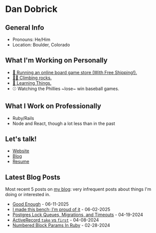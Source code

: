 # Dan Dobrick

## General Info
- Pronouns: He/Him
- Location: Boulder, Colorado

## What I'm Working on Personally
- [🎲 Running an online board game store (With Free Shipping!).](https://www.unexplored-games.com)
- [🧗‍♂️ Climbing rocks.](https://www.mountainproject.com/user/201108776/dan-d)
- [🧠 Learning Things.](https://dandobrick.com/blog)
- ⚾️ Watching the Phillies ~lose~ win baseball games.

## What I Work on Professionally
- Ruby/Rails
- Node and React, though a lot less than in the past

## Let's talk!
- [Website](https://dandobrick.com)
- [Blog](https://dandobrick.com/blog)
- [Resume](https://dandobrick.com/assets/Dan_Dobrick_resume_2023.pdf)

## Latest Blog Posts
Most recent 5 posts on [my blog](https://dandobrick.com/blog): very infrequent posts about things I'm doing or interested in.

<!-- blog starts -->
- [Good Enough](http://dandobrick.com/blog/posts/good-enough/) - 06-11-2025
- [I made this bench; I’m proud of it](http://dandobrick.com/blog/posts/i-made-this-bench-i'm-proud-of-it/) - 06-02-2025
- [Postgres Lock Queues, Migrations, and Timeouts](http://dandobrick.com/blog/posts/postgres-locks-migration-and-timeouts/) - 04-19-2024
- [ActiveRecord `take` vs `first`](http://dandobrick.com/blog/posts/ruby's-take-vs-first/) - 04-08-2024
- [Numbered Block Params In Ruby](http://dandobrick.com/blog/posts/numbered-block-params-in-ruby/) - 02-28-2024
<!-- blog ends -->
